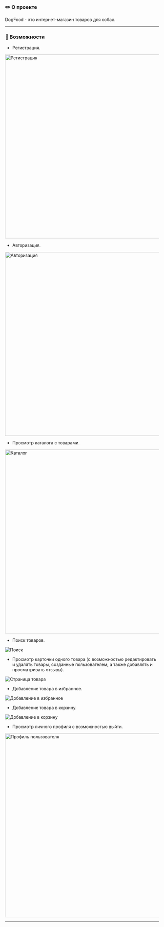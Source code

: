 ### :pencil2: О проекте

DogFood - это интернет-магазин товаров для собак. 

---

### :mag_right: Возможности
- Регистрация.

<img width="600" alt="Регистрация" src="https://user-images.githubusercontent.com/111277973/229758545-8d4e6113-6e5a-4157-a00a-c0483b7566ae.png">

- Авторизация.

<img width="600" alt="Авторизация" src="https://user-images.githubusercontent.com/111277973/229758769-0a4bf4ba-0032-47d4-9dc3-34dad283f657.png">

- Просмотр каталога с товарами.

<img width="600" alt="Каталог" src="https://user-images.githubusercontent.com/111277973/229758825-98a12aa9-31d2-4df7-8b9b-29ac863ef8ac.png">

- Поиск товаров.

![Поиск](https://user-images.githubusercontent.com/111277973/229759399-351dbc9b-1fe4-47c3-8265-f084a5fe6267.gif)

- Просмотр карточки одного товара (с возможностью редактировать и удалять товары, созданные пользователем, а также добавлять и просматривать отзывы).

![Страница товара](https://user-images.githubusercontent.com/111277973/229758982-2bab4fe6-1b01-405e-a2ba-dee21f26fa1e.gif)

- Добавление товара в избранное.

![Добавление в избранное](https://user-images.githubusercontent.com/111277973/229759254-9f1d50a9-cb74-4afa-b956-f4140302cfca.gif)

- Добавление товара в корзину.

![Добавление в корзину](https://user-images.githubusercontent.com/111277973/229759342-99500166-d9f7-47ee-8fb6-3f5f060ea200.gif)

- Просмотр личного профиля с возможностью выйти.
<img width="600" alt="Профиль пользователя" src="https://user-images.githubusercontent.com/111277973/229759486-3c1c4d2f-2183-460f-8a0a-3a558be2e2bd.png">

---




<!-- # Getting Started with Create React App

This project was bootstrapped with [Create React App](https://github.com/facebook/create-react-app).

## Available Scripts

In the project directory, you can run:

### `npm start`

Runs the app in the development mode.\
Open [http://localhost:3000](http://localhost:3000) to view it in your browser.

The page will reload when you make changes.\
You may also see any lint errors in the console.

### `npm test`

Launches the test runner in the interactive watch mode.\
See the section about [running tests](https://facebook.github.io/create-react-app/docs/running-tests) for more information.

### `npm run build`

Builds the app for production to the `build` folder.\
It correctly bundles React in production mode and optimizes the build for the best performance.

The build is minified and the filenames include the hashes.\
Your app is ready to be deployed!

See the section about [deployment](https://facebook.github.io/create-react-app/docs/deployment) for more information.

### `npm run eject`

**Note: this is a one-way operation. Once you `eject`, you can't go back!**

If you aren't satisfied with the build tool and configuration choices, you can `eject` at any time. This command will remove the single build dependency from your project.

Instead, it will copy all the configuration files and the transitive dependencies (webpack, Babel, ESLint, etc) right into your project so you have full control over them. All of the commands except `eject` will still work, but they will point to the copied scripts so you can tweak them. At this point you're on your own.

You don't have to ever use `eject`. The curated feature set is suitable for small and middle deployments, and you shouldn't feel obligated to use this feature. However we understand that this tool wouldn't be useful if you couldn't customize it when you are ready for it.

## Learn More

You can learn more in the [Create React App documentation](https://facebook.github.io/create-react-app/docs/getting-started).

To learn React, check out the [React documentation](https://reactjs.org/).

### Code Splitting

This section has moved here: [https://facebook.github.io/create-react-app/docs/code-splitting](https://facebook.github.io/create-react-app/docs/code-splitting)

### Analyzing the Bundle Size

This section has moved here: [https://facebook.github.io/create-react-app/docs/analyzing-the-bundle-size](https://facebook.github.io/create-react-app/docs/analyzing-the-bundle-size)

### Making a Progressive Web App

This section has moved here: [https://facebook.github.io/create-react-app/docs/making-a-progressive-web-app](https://facebook.github.io/create-react-app/docs/making-a-progressive-web-app)

### Advanced Configuration

This section has moved here: [https://facebook.github.io/create-react-app/docs/advanced-configuration](https://facebook.github.io/create-react-app/docs/advanced-configuration)

### Deployment

This section has moved here: [https://facebook.github.io/create-react-app/docs/deployment](https://facebook.github.io/create-react-app/docs/deployment)

### `npm run build` fails to minify

This section has moved here: [https://facebook.github.io/create-react-app/docs/troubleshooting#npm-run-build-fails-to-minify](https://facebook.github.io/create-react-app/docs/troubleshooting#npm-run-build-fails-to-minify)
-->
